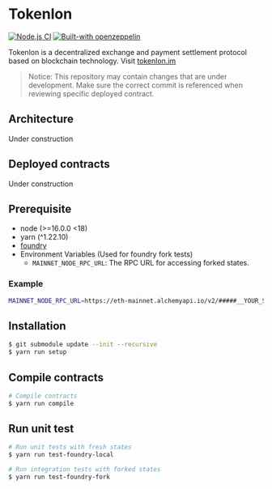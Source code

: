# Tokenlon

[![Node.js CI](https://github.com/consenlabs/tokenlon-contracts/actions/workflows/node.js.yml/badge.svg?branch=master)](https://github.com/consenlabs/tokenlon-contracts/actions/workflows/node.js.yml)
[![Built-with openzeppelin](https://img.shields.io/badge/built%20with-OpenZeppelin-3677FF)](https://docs.openzeppelin.com/)

Tokenlon is a decentralized exchange and payment settlement protocol based on blockchain technology. Visit [tokenlon.im](https://tokenlon.im/)

> Notice: This repository may contain changes that are under development. Make sure the correct commit is referenced when reviewing specific deployed contract.

## Architecture

Under construction

## Deployed contracts

Under construction

## Prerequisite

-   node (>=16.0.0 <18)
-   yarn (^1.22.10)
-   [foundry](https://github.com/foundry-rs/foundry)
-   Environment Variables (Used for foundry fork tests)
    -   `MAINNET_NODE_RPC_URL`: The RPC URL for accessing forked states.

### Example

```bash
MAINNET_NODE_RPC_URL=https://eth-mainnet.alchemyapi.io/v2/#####__YOUR_SECRET__#####
```

## Installation

```bash
$ git submodule update --init --recursive
$ yarn run setup
```

## Compile contracts

```bash
# Compile contracts
$ yarn run compile
```

## Run unit test

```bash
# Run unit tests with fresh states
$ yarn run test-foundry-local

# Run integration tests with forked states
$ yarn run test-foundry-fork
```
